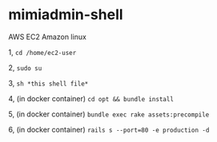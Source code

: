 # mimiadmin-shell

AWS EC2 Amazon linux

1, `cd /home/ec2-user`

2, `sudo su`

3, `sh *this shell file* `

4, (in docker container) `cd opt && bundle install`

5, (in docker container) `bundle exec rake assets:precompile`

6, (in docker container) `rails s --port=80 -e production -d`
